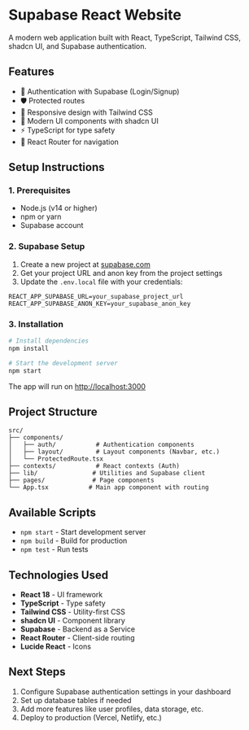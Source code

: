 # Supabase React Website

A modern web application built with React, TypeScript, Tailwind CSS, shadcn UI, and Supabase authentication.

## Features

- 🔐 Authentication with Supabase (Login/Signup)
- 🛡️ Protected routes
- 📱 Responsive design with Tailwind CSS
- 🎨 Modern UI components with shadcn UI
- ⚡ TypeScript for type safety
- 🎯 React Router for navigation

## Setup Instructions

### 1. Prerequisites

- Node.js (v14 or higher)
- npm or yarn
- Supabase account

### 2. Supabase Setup

1. Create a new project at [supabase.com](https://supabase.com)
2. Get your project URL and anon key from the project settings
3. Update the `.env.local` file with your credentials:

```env
REACT_APP_SUPABASE_URL=your_supabase_project_url
REACT_APP_SUPABASE_ANON_KEY=your_supabase_anon_key
```

### 3. Installation

```bash
# Install dependencies
npm install

# Start the development server
npm start
```

The app will run on [http://localhost:3000](http://localhost:3000)

## Project Structure

```
src/
├── components/
│   ├── auth/           # Authentication components
│   ├── layout/         # Layout components (Navbar, etc.)
│   └── ProtectedRoute.tsx
├── contexts/           # React contexts (Auth)
├── lib/               # Utilities and Supabase client
├── pages/             # Page components
└── App.tsx           # Main app component with routing
```

## Available Scripts

- `npm start` - Start development server
- `npm build` - Build for production
- `npm test` - Run tests

## Technologies Used

- **React 18** - UI framework
- **TypeScript** - Type safety
- **Tailwind CSS** - Utility-first CSS
- **shadcn UI** - Component library
- **Supabase** - Backend as a Service
- **React Router** - Client-side routing
- **Lucide React** - Icons

## Next Steps

1. Configure Supabase authentication settings in your dashboard
2. Set up database tables if needed
3. Add more features like user profiles, data storage, etc.
4. Deploy to production (Vercel, Netlify, etc.)